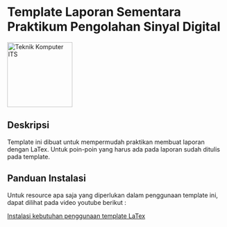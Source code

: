 # Template Laporan Sementara Praktikum Pengolahan Sinyal Digital

<img src="https://www.its.ac.id/komputer/wp-content/uploads/sites/28/2018/03/image10.png" alt="Teknik Komputer ITS" width="150" height="150">

## Deskripsi

Template ini dibuat untuk mempermudah praktikan membuat laporan dengan LaTex. Untuk poin-poin yang harus ada pada laporan sudah ditulis pada template.

## Panduan Instalasi

Untuk resource apa saja yang diperlukan dalam penggunaan template ini, dapat dilihat pada video youtube berikut :

[Instalasi kebutuhan penggunaan template LaTex](https://youtu.be/4lyHIQl4VM8?si=NKjpA3bkTzCn0Ruo)
